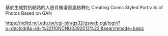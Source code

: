 基於生成對抗網路的人臉肖像漫畫風格轉化
Creating Comic Styled Portraits of Photos Based on GAN

https://ndltd.ncl.edu.tw/cgi-bin/gs32/gsweb.cgi/login?o=dnclcdr&s=id=%22110NCNU0392012%22.&searchmode=basic
